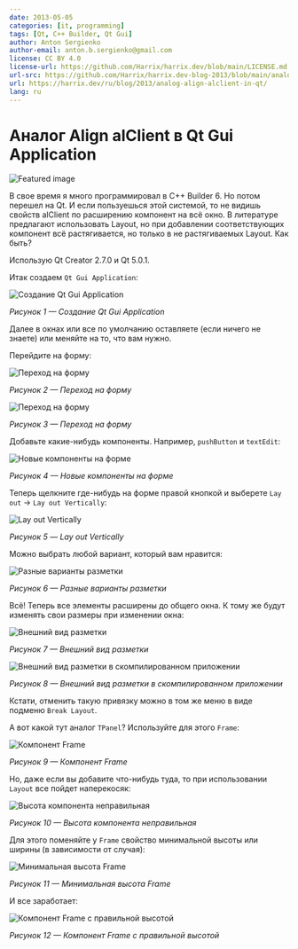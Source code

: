 ```yaml
---
date: 2013-05-05
categories: [it, programming]
tags: [Qt, C++ Builder, Qt Gui]
author: Anton Sergienko
author-email: anton.b.sergienko@gmail.com
license: CC BY 4.0
license-url: https://github.com/Harrix/harrix.dev/blob/main/LICENSE.md
url-src: https://github.com/Harrix/harrix.dev-blog-2013/blob/main/analog-align-alclient-in-qt/analog-align-alclient-in-qt.md
url: https://harrix.dev/ru/blog/2013/analog-align-alclient-in-qt/
lang: ru
---
```


# Аналог Align alClient в Qt Gui Application

![Featured image](featured-image.svg)

В свое время я много программировал в C++ Builder 6. Но потом перешел на Qt. И если пользуешься этой системой, то не видишь свойств alClient по расширению компонент на всё окно. В литературе предлагают использовать Layout, но при добавлении соответствующих компонент всё растягивается, но только в не растягиваемых Layout. Как быть?

Использую Qt Creator 2.7.0 и Qt 5.0.1.

Итак создаем `Qt Gui Application`:

![Создание Qt Gui Application](img/new-project.png)

_Рисунок 1 — Создание Qt Gui Application_

Далее в окнах или все по умолчанию оставляете (если ничего не знаете) или меняйте на то, что вам нужно.

Перейдите на форму:

![Переход на форму](img/form_01.png)

_Рисунок 2 — Переход на форму_

![Переход на форму](img/form_02.png)

_Рисунок 3 — Переход на форму_

Добавьте какие-нибудь компоненты. Например, `pushButton` и `textEdit`:

![Новые компоненты на форме](img/add.png)

_Рисунок 4 — Новые компоненты на форме_

Теперь щелкните где-нибудь на форме правой кнопкой и выберете `Lay out` → `Lay out Vertically`:

![Lay out Vertically](img/layout_01.png)

_Рисунок 5 — Lay out Vertically_

Можно выбрать любой вариант, который вам нравится:

![Разные варианты разметки](img/layout_02.png)

_Рисунок 6 — Разные варианты разметки_

Всё! Теперь все элементы расширены до общего окна. К тому же будут изменять свои размеры при изменении окна:

![Внешний вид разметки](img/layout_03.png)

_Рисунок 7 — Внешний вид разметки_

![Внешний вид разметки в скомпилированном приложении](img/layout_04.png)

_Рисунок 8 — Внешний вид разметки в скомпилированном приложении_

Кстати, отменить такую привязку можно в том же меню в виде подменю `Break Layout`.

А вот какой тут аналог `TPanel`? Используйте для этого `Frame`:

![Компонент Frame](img/frame_01.png)

_Рисунок 9 — Компонент Frame_

Но, даже если вы добавите что-нибудь туда, то при использовании `Layout` все пойдет наперекосяк:

![Высота компонента неправильная](img/frame_02.png)

_Рисунок 10 — Высота компонента неправильная_

Для этого поменяйте у `Frame` свойство минимальной высоты или ширины (в зависимости от случая):

![Минимальная высота Frame](img/frame_03.png)

_Рисунок 11 — Минимальная высота Frame_

И все заработает:

![Компонент Frame с правильной высотой](img/frame_04.png)

_Рисунок 12 — Компонент Frame с правильной высотой_
